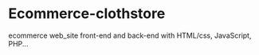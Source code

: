# Ecommerce-clothstore
 ecommerce web_site front-end and back-end with HTML/css, JavaScript, PHP...
